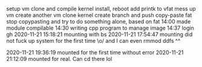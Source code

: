 setup vm
clone and compile kernel
install, reboot
add printk to vfat
mess up vm 
create another vm
clone kernel
create branch and push
copy-paste fat
stop copypasting and try to do something alone, based on fat
14:00 made module compilable
14:30 writing cpp program to manage image
14:37 login gh
2020-11-21 15:18:21 mounting with bs
2020-11-21 17:54:47 mounting did not fuck up system for the first time \o/
    and I can even rmmod ddfs ^^

2020-11-21 19:36:19 mounted for the first time without error
2020-11-21 21:12:09 mounted for real. Can cd there lol


